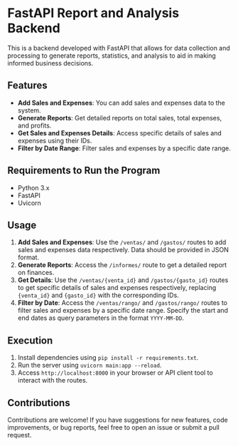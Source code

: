 # FastAPI Report and Analysis Backend

This is a backend developed with FastAPI that allows for data collection and processing to generate reports, statistics, and analysis to aid in making informed business decisions.

## Features

- **Add Sales and Expenses**: You can add sales and expenses data to the system.
- **Generate Reports**: Get detailed reports on total sales, total expenses, and profits.
- **Get Sales and Expenses Details**: Access specific details of sales and expenses using their IDs.
- **Filter by Date Range**: Filter sales and expenses by a specific date range.

## Requirements to Run the Program

- Python 3.x
- FastAPI
- Uvicorn

## Usage

1. **Add Sales and Expenses**: Use the `/ventas/` and `/gastos/` routes to add sales and expenses data respectively. Data should be provided in JSON format.
2. **Generate Reports**: Access the `/informes/` route to get a detailed report on finances.
3. **Get Details**: Use the `/ventas/{venta_id}` and `/gastos/{gasto_id}` routes to get specific details of sales and expenses respectively, replacing `{venta_id}` and `{gasto_id}` with the corresponding IDs.
4. **Filter by Date**: Access the `/ventas/rango/` and `/gastos/rango/` routes to filter sales and expenses by a specific date range. Specify the start and end dates as query parameters in the format `YYYY-MM-DD`.

## Execution

1. Install dependencies using `pip install -r requirements.txt`.
2. Run the server using `uvicorn main:app --reload`.
3. Access `http://localhost:8000` in your browser or API client tool to interact with the routes.

## Contributions

Contributions are welcome! If you have suggestions for new features, code improvements, or bug reports, feel free to open an issue or submit a pull request.
